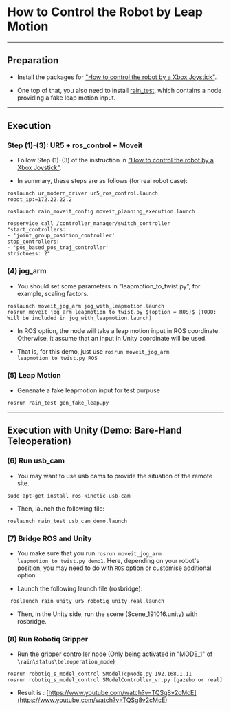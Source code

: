 # How to Control the Robot by Leap Motion

------------------------

## Preparation

- Install the packages for ["How to control the robot by a Xbox Joystick"](https://github.com/inmo-jang/rain_teleoperation/edit/master/xbox_teleop.md). 

- One top of that, you also need to install [rain_test](https://github.com/inmo-jang/rain_test), which contains a node providing a fake leap motion input. 

-------------------------
## Execution

### Step (1)-(3): UR5 + ros_control + Moveit

- Follow Step (1)-(3) of the instruction in ["How to control the robot by a Xbox Joystick"](https://github.com/inmo-jang/rain_teleoperation/edit/master/xbox_teleop.md). 

- In summary, these steps are as follows (for real robot case):

```
roslaunch ur_modern_driver ur5_ros_control.launch robot_ip:=172.22.22.2
```

```
roslaunch rain_moveit_config moveit_planning_execution.launch
```

```
rosservice call /controller_manager/switch_controller "start_controllers:
- 'joint_group_position_controller'
stop_controllers:
- 'pos_based_pos_traj_controller'
strictness: 2"
```


### (4) jog_arm

* You should set some parameters in "leapmotion_to_twist.py", for example, scaling factors.  
```
roslaunch moveit_jog_arm jog_with_leapmotion.launch
rosrun moveit_jog_arm leapmotion_to_twist.py $(option = ROS)$ (TODO: Will be included in jog_with_leapmotion.launch)
```
- In ROS option, the node will take a leap motion input in ROS coordinate. Otherwise, it assume that an input in Unity coordinate will be used. 

- That is, for this demo, just use `rosrun moveit_jog_arm leapmotion_to_twist.py ROS`

### (5) Leap Motion

* Genenate a fake leapmotion input for test purpuse

```
rosrun rain_test gen_fake_leap.py
```

------------------------

## Execution with Unity (Demo: Bare-Hand Teleoperation)

### (6) Run usb_cam

* You may want to use usb cams to provide the situation of the remote site. 
``` 
sudo apt-get install ros-kinetic-usb-cam
```

* Then, launch the following file:

```
roslaunch rain_test usb_cam_demo.launch
```


### (7) Bridge ROS and Unity

* You make sure that you run `rosrun moveit_jog_arm leapmotion_to_twist.py demo1`. Here, depending on your robot's position, you may need to do with `ROS` option or customise additional option. 

* Launch the following launch file (rosbridge):

```
 roslaunch rain_unity ur5_robotiq_unity_real.launch
```

* Then, in the Unity side, run the scene (Scene_191016.unity) with rosbridge.

### (8) Run Robotiq Gripper

* Run the gripper controller node (Only being activated in "MODE_1" of `\rain\status\teleoperation_mode`)

``` 
rosrun robotiq_s_model_control SModelTcpNode.py 192.168.1.11
rosrun robotiq_s_model_control SModelController_vr.py [gazebo or real]
```

* Result is : [https://www.youtube.com/watch?v=TQSg8v2cMcE](https://www.youtube.com/watch?v=TQSg8v2cMcE)


